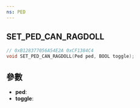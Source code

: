 ```yaml
---
ns: PED
---
```

## SET_PED_CAN_RAGDOLL

```c
// 0xB128377056A54E2A 0xCF1384C4
void SET_PED_CAN_RAGDOLL(Ped ped, BOOL toggle);
```


## 參數
* **ped**: 
* **toggle**: 

